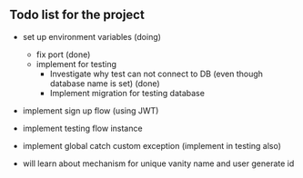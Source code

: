 ## Todo list for the project

- set up environment variables (doing)
  - fix port (done)
  - implement for testing
    - Investigate why test can not connect to DB (even though database name is set) (done)
    - Implement migration for testing database

- implement sign up flow (using JWT)
- implement testing flow instance
- implement global catch custom exception (implement in testing also)

- will learn about mechanism for unique vanity name and user generate id
